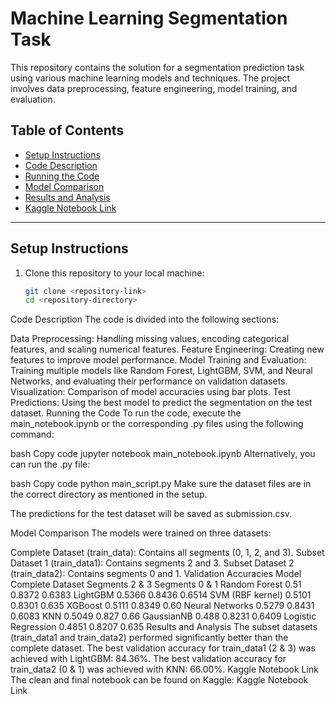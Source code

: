# Machine Learning Segmentation Task

This repository contains the solution for a segmentation prediction task using various machine learning models and techniques. The project involves data preprocessing, feature engineering, model training, and evaluation.

## Table of Contents

- [Setup Instructions](#setup-instructions)
- [Code Description](#code-description)
- [Running the Code](#running-the-code)
- [Model Comparison](#model-comparison)
- [Results and Analysis](#results-and-analysis)
- [Kaggle Notebook Link](#kaggle-notebook-link)

---

## Setup Instructions

1. Clone this repository to your local machine:
   ```bash
   git clone <repository-link>
   cd <repository-directory>

Code Description
The code is divided into the following sections:

Data Preprocessing: Handling missing values, encoding categorical features, and scaling numerical features.
Feature Engineering: Creating new features to improve model performance.
Model Training and Evaluation: Training multiple models like Random Forest, LightGBM, SVM, and Neural Networks, and evaluating their performance on validation datasets.
Visualization: Comparison of model accuracies using bar plots.
Test Predictions: Using the best model to predict the segmentation on the test dataset.
Running the Code
To run the code, execute the main_notebook.ipynb or the corresponding .py files using the following command:

bash
Copy code
jupyter notebook main_notebook.ipynb
Alternatively, you can run the .py file:

bash
Copy code
python main_script.py
Make sure the dataset files are in the correct directory as mentioned in the setup.

The predictions for the test dataset will be saved as submission.csv.

Model Comparison
The models were trained on three datasets:

Complete Dataset (train_data): Contains all segments (0, 1, 2, and 3).
Subset Dataset 1 (train_data1): Contains segments 2 and 3.
Subset Dataset 2 (train_data2): Contains segments 0 and 1.
Validation Accuracies
Model	Complete Dataset	Segments 2 & 3	Segments 0 & 1
Random Forest	0.51	0.8372	0.6383
LightGBM	0.5366	0.8436	0.6514
SVM (RBF kernel)	0.5101	0.8301	0.635
XGBoost	0.5111	0.8349	0.60
Neural Networks	0.5279	0.8431	0.6083
KNN	0.5049	0.827	0.66
GaussianNB	0.488	0.8231	0.6409
Logistic Regression	0.4851	0.8207	0.635
Results and Analysis
The subset datasets (train_data1 and train_data2) performed significantly better than the complete dataset.
The best validation accuracy for train_data1 (2 & 3) was achieved with LightGBM: 84.36%.
The best validation accuracy for train_data2 (0 & 1) was achieved with KNN: 66.00%.
Kaggle Notebook Link
The clean and final notebook can be found on Kaggle: Kaggle Notebook Link

